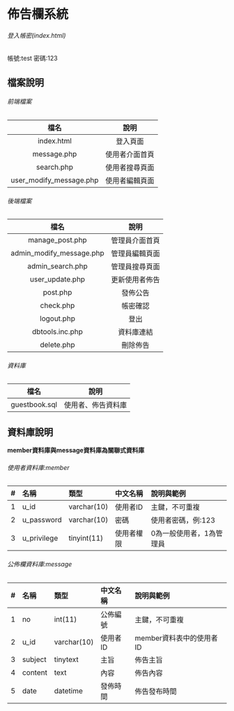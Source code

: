 # 佈告欄系統
###### 登入帳密(index.html)
帳號:test
密碼:123
## 檔案說明
###### 前端檔案
| 檔名 | 說明 |
|:------------:|:------------:|
|index.html|登入頁面|
|message.php|使用者介面首頁|
|search.php|使用者搜尋頁面|
|user_modify_message.php|使用者編輯頁面|
###### 後端檔案
| 檔名 | 說明 |
|:------------:|:------------:|
|manage_post.php|管理員介面首頁|
|admin_modify_message.php|管理員編輯頁面|
|admin_search.php|管理員搜尋頁面|
|user_update.php|更新使用者佈告|
|post.php|發佈公告|
|check.php|帳密確認|
|logout.php|登出|
|dbtools.inc.php|資料庫連結|
|delete.php|刪除佈告|
###### 資料庫
| 檔名 | 說明 |
|:------------:|:------------:|
|guestbook.sql|使用者、佈告資料庫|
## 資料庫說明
**member資料庫與message資料庫為關聯式資料庫**
###### 使用者資料庫:member
| # | 名稱  | 類型  |中文名稱 | 說明與範例 |
|:----------:|:---------|:----------|:---------|:----------|
|1|u_id|varchar(10)|使用者ID|主鍵，不可重複|
|2|u_password|varchar(10)|密碼|使用者密碼，例:123|
|3|u_privilege|tinyint(11)|使用者權限|0為一般使用者，1為管理員|
###### 公佈欄資料庫:message
| # | 名稱  | 類型  |中文名稱 | 說明與範例 |
|:----------:|:---------|:----------|:---------|:----------|
|1|no|int(11)|公佈編號|主鍵，不可重複|
|2|u_id|varchar(10)|使用者ID|member資料表中的使用者ID|
|3|subject|tinytext|主旨|佈告主旨|
|4|content|text|內容|佈告內容|
|5|date|datetime|發佈時間|佈告發布時間|
